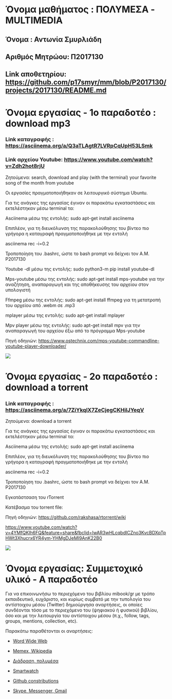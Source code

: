 # Όνομα μαθήματος : ΠΟΛΥΜΕΣΑ - MULTIMEDIA
## Όνομα : Αντωνία Σμυρλιάδη
## Αριθμός Μητρώου: Π2017130
## Link αποθετηρίου: https://github.com/p17smyr/mm/blob/P2017130/projects/2017130/README.md

# Όνομα εργασίας - 1ο παραδοτέο : download mp3
 ### Link καταγραφής : https://asciinema.org/a/Q3aTLAgtR7LVRpCqUpH53LSmk

 ### Link αρχείου Youtube: https://www.youtube.com/watch?v=Zdh2hot8rjU

Ζητούμενα: search, download and play (with the terminal) your favorite song of the month from youtube

Οι εργασίες πραγματοποιήθηκαν σε λειτουργικό σύστημα Ubuntu.

Για τις ανάγκες της εργασίας έγιναν οι παρακάτω εγκαταστάσεις και εκτελέστηκαν μέσω terminal τα:

Asciinema μέσω της εντολής: sudo apt-get install asciinema

Επιπλέον, για τη διευκόλυνση της παρακολούθησης του βίντεο πιο γρήγορα η καταγραφή πραγματοποιήθηκε με την εντολή 

asciinema rec -i=0.2

Τροποποίηση του .bashrc, ώστε το bash prompt να δείχνει τον Α.Μ. P2017130

Youtube -dl μέσω της εντολής: sudo python3-m pip install youtube-dl 

Mps-youtube μέσω της εντολής: sudo apt-get install mps-youtube για την αναζήτηση, αναπαραγωγή και της αποθήκευσης του αρχείου στον υπολογιστή

Ffmpeg μέσω της εντολής: sudo apt-get install  ffmpeg για τη μετατροπή του αρχείου από .webm σε .mp3

mplayer μέσω της εντολής: sudo apt-get install mplayer 

Mpv player μέσω της εντολής: sudo apt-get install mpv για την αναπαραγωγή του αρχείου έξω από το πρόγραμμα 
Mps-youtube

Πηγή οδηγιών: https://www.ostechnix.com/mps-youtube-commandline-youtube-player-downloader/

  <a href="https://asciinema.org/a/Q3aTLAgtR7LVRpCqUpH53LSmk" target="_blank"><img src="https://asciinema.org/a/Q3aTLAgtR7LVRpCqUpH53LSmk.svg" /></a>

# Όνομα εργασίας - 2ο παραδοτέο : download a torrent
 ### Link καταγραφής : https://asciinema.org/a/7ZiYkqlX7ZeCjegCKHilJYeqV


Ζητούμενα: download a torrent

Για τις ανάγκες της εργασίας έγιναν οι παρακάτω εγκαταστάσεις και εκτελέστηκαν μέσω terminal τα:

Asciinema μέσω της εντολής: sudo apt-get install asciinema

Επιπλέον, για τη διευκόλυνση της παρακολούθησης του βίντεο πιο γρήγορα η καταγραφή πραγματοποιήθηκε με την εντολή 

asciinema rec -i=0.2

Τροποποίηση του .bashrc, ώστε το bash prompt να δείχνει τον Α.Μ. P2017130

Εγκατάστσαση του rTorrent

Κατέβασμα του torrent file: 

Πηγή οδηγιών: https://github.com/rakshasa/rtorrent/wiki

https://www.youtube.com/watch?v=4YMfQKIh6FQ&feature=share&fbclid=IwAR3wHLcqbdICZno3KvcBDXpTpHWt3Xhucrx6YR4ym-YHMgDJeMI9AnK22B0

  <a href="https://asciinema.org/a/7ZiYkqlX7ZeCjegCKHilJYeqV" target="_blank"><img src="https://asciinema.org/a/7ZiYkqlX7ZeCjegCKHilJYeqV.svg" /></a>

# Όνομα εργασίας: Συμμετοχικό υλικό - Α παραδοτέο
Για να επικοινωνήσω το περιεχόμενο του βιβλίου mibook/gr με τρόπο εκπαιδευτικό, ευχάριστο, και κυρίως συμβατό με την τυπολογία του αντίστοιχου μέσου (Twitter) δημιούργησα αναρτήσεις, οι οποίες συνδέονται τόσο με το περιεχόμενο του (ψηφιακού ή φυσικού) βιβλίου, όσο και με την λειτουργία του αντίστοιχου μέσου (π.χ., follow, tags, groups, mentions, collection, etc).

Παρακάτω παραθέτονται οι αναρτήσεις:

- [Word Wide Web](https://twitter.com/tonia_smirliadi/status/1192176176174960640)

- [Memex, Wikipedia](https://twitter.com/tonia_smirliadi/status/1192215665136017408)

- [Διάδραση, πολυμέσα](https://twitter.com/tonia_smirliadi/status/1192763754917875713)

- [Smartwatch](https://twitter.com/tonia_smirliadi/status/1192774849493716992)

- [Github constributions](https://twitter.com/tonia_smirliadi/status/1192789906621444097)

- [Skype, Messenger, Gmail](https://twitter.com/tonia_smirliadi/status/1192797206794981376)








